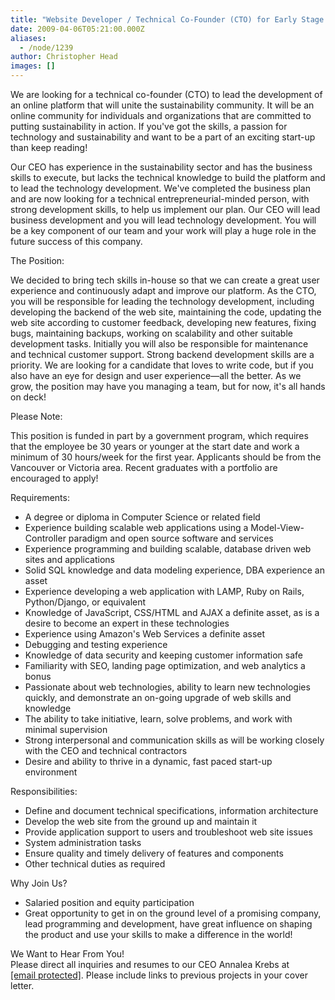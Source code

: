 ```yaml
---
title: "Website Developer / Technical Co-Founder (CTO) for Early Stage Start-Up"
date: 2009-04-06T05:21:00.000Z
aliases:
  - /node/1239
author: Christopher Head
images: []
---
```


<div class="field field-name-body field-type-text-with-summary field-label-hidden"><div class="field-items"><div class="field-item even"><p>We are looking for a technical co-founder (CTO) to lead the development of an online platform that will unite the sustainability community. It will be an online community for individuals and organizations that are committed to putting sustainability in action. If you&apos;ve got the skills, a passion for technology and sustainability and want to be a part of an exciting start-up than keep reading!</p>
<p>Our CEO has experience in the sustainability sector and has the business skills to execute, but lacks the technical knowledge to build the platform and to lead the technology development. We&apos;ve completed the business plan and are now looking for a technical entrepreneurial-minded person, with strong development skills, to help us implement our plan. Our CEO will lead business development and you will lead technology development. You will be a key component of our team and your work will play a huge role in the future success of this company.</p>
<p>The Position:</p>
<p>We decided to bring tech skills in-house so that we can create a great user experience and continuously adapt and improve our platform. As the CTO, you will be responsible for leading the technology development, including developing the backend of the web site, maintaining the code, updating the web site according to customer feedback, developing new features, fixing bugs, maintaining backups, working on scalability and other suitable development tasks. Initially you will also be responsible for maintenance and technical customer support. Strong backend development skills are a priority. We are looking for a candidate that loves to write code, but if you also have an eye for design and user experience&#x2014;all the better. As we grow, the position may have you managing a team, but for now, it&apos;s all hands on deck!</p>
<p>Please Note:</p>
<p>This position is funded in part by a government program, which requires that the employee be 30 years or younger at the start date and work a minimum of 30 hours/week for the first year. Applicants should be from the Vancouver or Victoria area. Recent graduates with a portfolio are encouraged to apply!</p>
<p>Requirements:</p>
<ul>
<li>A degree or diploma in Computer Science or related field</li>
<li>Experience building scalable web applications using a Model-View-Controller paradigm and open source software and services</li>
<li>Experience programming and building scalable, database driven web sites and applications</li>
<li>Solid SQL knowledge and data modeling experience, DBA experience an asset</li>
<li>Experience developing a web application with LAMP, Ruby on Rails, Python/Django, or equivalent</li>
<li>Knowledge of JavaScript, CSS/HTML and AJAX a definite asset, as is a desire to become an expert in these technologies</li>
<li>Experience using Amazon&apos;s Web Services a definite asset</li>
<li>Debugging and testing experience</li>
<li>Knowledge of data security and keeping customer information safe</li>
<li>Familiarity with SEO, landing page optimization, and web analytics a bonus</li>
<li>Passionate about web technologies, ability to learn new technologies quickly, and demonstrate an on-going upgrade of web skills and knowledge</li>
<li>The ability to take initiative, learn, solve problems, and work with minimal supervision</li>
<li>Strong interpersonal and communication skills as will be working closely with the CEO and technical contractors </li>
<li>Desire and ability to thrive in a dynamic, fast paced start-up environment</li>
</ul>
<p>Responsibilities:</p>
<ul>
<li>Define and document technical specifications, information architecture</li>
<li>Develop the web site from the ground up and maintain it</li>
<li>Provide application support to users and troubleshoot web site issues</li>
<li>System administration tasks</li>
<li>Ensure quality and timely delivery of features and components</li>
<li>Other technical duties as required</li>
</ul>
<p>Why Join Us?</p>
<ul>
<li>Salaried position and equity participation</li>
<li>Great opportunity to get in on the ground level of a promising company, lead programming and development, have great influence on shaping the product and use your skills to make a difference in the world!</li>
</ul>
<p>We Want to Hear From You!<br>
Please direct all inquiries and resumes to our CEO Annalea Krebs at <a href="/cdn-cgi/l/email-protection#b3daddd5dcf3d6c7dbdad0dcc0dcdfc6c7dadcddc09dd0dcde"><span class="__cf_email__" data-cfemail="462f2820290623322e2f252935292a33322f2928356825292b">[email&#xA0;protected]</span></a>. Please include links to previous projects in your cover letter.</p>
</div></div></div>    <footer>
          </footer>
